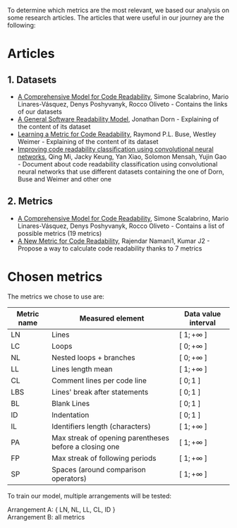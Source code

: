 To determine which metrics are the most relevant, we based our analysis on some research articles.
The articles that were useful in our journey are the following:

# Articles

## 1. Datasets

- [A Comprehensive Model for Code Readability](https://dibt.unimol.it/report/readability/?fbclid=IwAR3fi0Bnu-QOcEcpMDqokbMIbQ-P0yowvEloKhJIWCkGzEK3n1oqAQUt_mM),
  Simone Scalabrino, Mario Linares-Vásquez, Denys Poshyvanyk, Rocco Oliveto
  \- Contains the links of our datasets
- [A General Software Readability Model](https://web.eecs.umich.edu/~weimerw/students/dorn-mcs-paper.pdf),
  Jonathan Dorn
  \- Explaining of the content of its dataset
- [Learning a Metric for Code Readability](https://web.eecs.umich.edu/~weimerw/p/weimer-tse2010-readability-preprint.pdf),
  Raymond P.L. Buse, Westley Weimer
  \- Explaining of the content of its dataset
- [Improving code readability classification using convolutional neural networks](https://reader.elsevier.com/reader/sd/pii/S0950584918301496?token=33FC40D6175CA34AE627B0F3CE5ECB423B1635B6FA0D3C077B6C9845F50F1B3B0407150EEE0476219FA8A08CD8E6E27A&originRegion=eu-west-1&originCreation=20230320081219),
  Qing Mi, Jacky Keung, Yan Xiao, Solomon Mensah, Yujin Gao
  \- Document about code readability classification using convolutional neural networks that use different datasets containing the one of Dorn, Buse and Weimer and other one

## 2. Metrics

- [A Comprehensive Model for Code Readability](https://sscalabrino.github.io/files/2018/JSEP2018AComprehensiveModel.pdf),
  Simone Scalabrino, Mario Linares-Vásquez, Denys Poshyvanyk, Rocco Oliveto
  \- Contains a list of possible metrics (19 metrics)
- [A New Metric for Code Readability](https://www.iosrjournals.org/iosr-jce/papers/Vol6-Issue6/G0664448.pdf?fbclid=IwAR04WfdDDuIAPwIb7W37UxQ3eJ9Eh78DiXjNL-3NvanObYxmLdw40o_gOU4),
  Rajendar Namani1, Kumar J2
  \- Propose a way to calculate code readability thanks to 7 metrics

# Chosen metrics

The metrics we chose to use are:

<div style="text-align: center;">


| Metric name | Measured element                                       | Data value interval |
|-------------|--------------------------------------------------------|---------------------|
| LN          | Lines                                                  | [ $1; +\infty$ ]    |
| LC          | Loops                                                  | [ $0; +\infty$ ]    |
| NL          | Nested loops + branches                                | [ $0; +\infty$ ]    |
| LL          | Lines length mean                                      | [ $1; +\infty$ ]    |
| CL          | Comment lines per code line                            | [ $0; 1$ ]          |
| LBS         | Lines' break after statements                          | [ $0; 1$ ]          |
| BL          | Blank Lines                                            | [ $0; 1$ ]          |
| ID          | Indentation                                            | [ $0; 1$ ]          |
| IL          | Identifiers length (characters)                        | [ $1; +\infty$ ]    |
| PA          | Max streak of opening parentheses before a closing one | [ $1; +\infty$ ]    |
| FP          | Max streak of following periods                        | [ $1; +\infty$ ]    |
| SP          | Spaces (around comparison operators)                   | [ $1; +\infty$ ]    |

</div>

To train our model, multiple arrangements will be tested:

Arrangement A: { LN, NL, LL, CL, ID }<br/>
Arrangement B: all metrics
